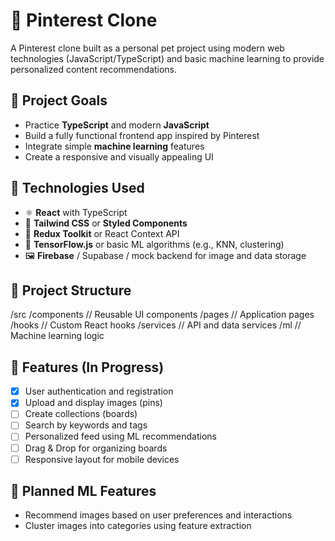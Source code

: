 # 📌 Pinterest Clone

A Pinterest clone built as a personal pet project using modern web technologies (JavaScript/TypeScript) and basic machine learning to provide personalized content recommendations.

## 🎯 Project Goals

- Practice **TypeScript** and modern **JavaScript**
- Build a fully functional frontend app inspired by Pinterest
- Integrate simple **machine learning** features
- Create a responsive and visually appealing UI

## 🧰 Technologies Used

- ⚛️ **React** with TypeScript
- 🎨 **Tailwind CSS** or **Styled Components**
- 🔄 **Redux Toolkit** or React Context API
- 🧠 **TensorFlow.js** or basic ML algorithms (e.g., KNN, clustering)
- 🖼️ **Firebase** / Supabase / mock backend for image and data storage

## 📁 Project Structure

/src
  /components     // Reusable UI components
  /pages          // Application pages
  /hooks          // Custom React hooks
  /services       // API and data services
  /ml             // Machine learning logic

## 🚧 Features (In Progress)

- [x] User authentication and registration
- [x] Upload and display images (pins)
- [ ] Create collections (boards)
- [ ] Search by keywords and tags
- [ ] Personalized feed using ML recommendations
- [ ] Drag & Drop for organizing boards
- [ ] Responsive layout for mobile devices

## 🤖 Planned ML Features

- Recommend images based on user preferences and interactions
- Cluster images into categories using feature extraction
